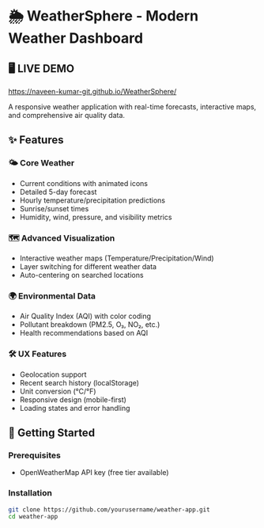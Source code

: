 # 🌦️ WeatherSphere - Modern Weather Dashboard

## 🖥️ LIVE DEMO

https://naveen-kumar-git.github.io/WeatherSphere/


A responsive weather application with real-time forecasts, interactive maps, and comprehensive air quality data.

## ✨ Features

### 🌤️ Core Weather
- Current conditions with animated icons
- Detailed 5-day forecast
- Hourly temperature/precipitation predictions
- Sunrise/sunset times
- Humidity, wind, pressure, and visibility metrics

### 🗺️ Advanced Visualization
- Interactive weather maps (Temperature/Precipitation/Wind)
- Layer switching for different weather data
- Auto-centering on searched locations

### 🌍 Environmental Data
- Air Quality Index (AQI) with color coding
- Pollutant breakdown (PM2.5, O₃, NO₂, etc.)
- Health recommendations based on AQI

### 🛠️ UX Features
- Geolocation support
- Recent search history (localStorage)
- Unit conversion (°C/°F)
- Responsive design (mobile-first)
- Loading states and error handling

## 🚀 Getting Started

### Prerequisites
- OpenWeatherMap API key (free tier available)

### Installation
```bash
git clone https://github.com/yourusername/weather-app.git
cd weather-app
